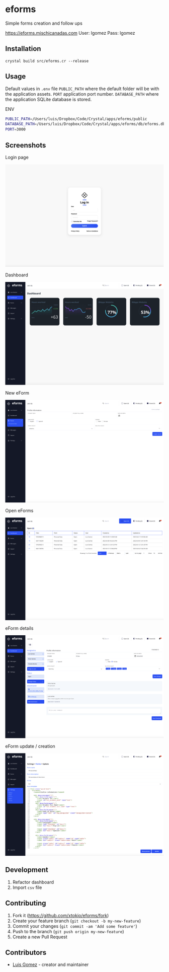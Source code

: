 # eforms

Simple forms creation and follow ups

https://eforms.mischicanadas.com
User: lgomez
Pass: lgomez

## Installation

```crystal
crystal build src/eforms.cr --release
```

## Usage

Default values in `.env` file
`PUBLIC_PATH`   where the default folder will be with the application assets.
`PORT`          application port number.
`DATABASE_PATH` where the application SQLite database is stored.

ENV
```bash
PUBLIC_PATH=/Users/luis/Dropbox/Code/Crystal/apps/eforms/public
DATABASE_PATH=/Users/luis/Dropbox/Code/Crystal/apps/eforms/db/eforms.db
PORT=3000
```

## Screenshots

Login page

![eforms 01](screenshots/screenshot_01.png)

Dashboard

![eforms 02](screenshots/screenshot_02.png)

New eForm

![eforms 03](screenshots/screenshot_03.png)

Open eForms

![eforms 04](screenshots/screenshot_04.png)

eForm details

![eforms 05](screenshots/screenshot_05.png)

eForm update / creation

![eforms 06](screenshots/screenshot_06.png)

## Development

1. Refactor dashboard
2. Import `csv` file

## Contributing

1. Fork it (<https://github.com/xtokio/eforms/fork>)
2. Create your feature branch (`git checkout -b my-new-feature`)
3. Commit your changes (`git commit -am 'Add some feature'`)
4. Push to the branch (`git push origin my-new-feature`)
5. Create a new Pull Request

## Contributors

- [Luis Gomez](https://github.com/xtokio) - creator and maintainer
